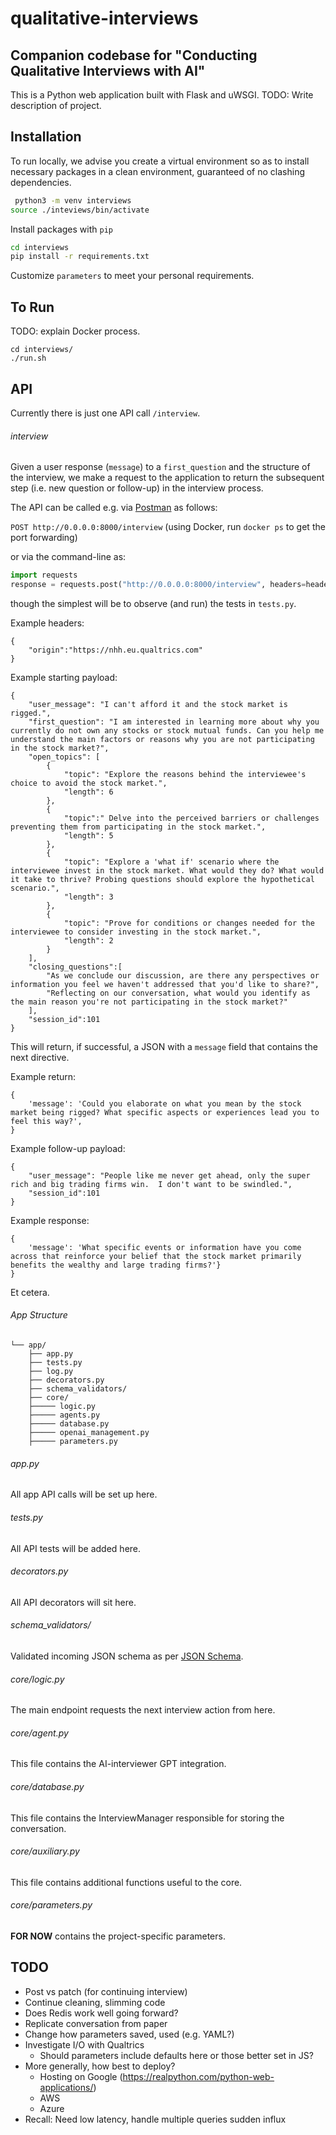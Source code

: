 # qualitative-interviews #

## Companion codebase for "Conducting Qualitative Interviews with AI"

This is a Python web application built with Flask and uWSGI. 
TODO: Write description of project.


## Installation

To run locally, we advise you create a virtual environment so as to install necessary packages in a clean environment, guaranteed of no clashing dependencies.

```bash
 python3 -m venv interviews
source ./inteviews/bin/activate
```

Install packages with `pip`

```bash
cd interviews
pip install -r requirements.txt
```

Customize `parameters` to meet your personal requirements.


## To Run ##

TODO: explain Docker process.

```
cd interviews/
./run.sh
```

## API ##
Currently there is just one API call `/interview`.


###### interview ######

Given a user response (`message`) to a `first_question` and the structure of the interview, we make a request to the application to return the subsequent step (i.e. new question or follow-up) in the interview process.

The API can be called e.g. via [Postman](https://www.postman.com/) as follows:

`POST http://0.0.0.0:8000/interview` (using Docker, run `docker ps` to get the port forwarding)

or via the command-line as:

```python
import requests
response = requests.post("http://0.0.0.0:8000/interview", headers=headers, json=payload)
```

though the simplest will be to observe (and run) the tests in `tests.py`.

Example headers:
```
{
    "origin":"https://nhh.eu.qualtrics.com"
}
```

Example starting payload:
```
{
    "user_message": "I can't afford it and the stock market is rigged.",
    "first_question": "I am interested in learning more about why you currently do not own any stocks or stock mutual funds. Can you help me understand the main factors or reasons why you are not participating in the stock market?",
    "open_topics": [
        {
            "topic": "Explore the reasons behind the interviewee's choice to avoid the stock market.",
            "length": 6
        },
        {
            "topic":" Delve into the perceived barriers or challenges preventing them from participating in the stock market.",
            "length": 5
        },
        {
            "topic": "Explore a 'what if' scenario where the interviewee invest in the stock market. What would they do? What would it take to thrive? Probing questions should explore the hypothetical scenario.",
            "length": 3
        },
        {
            "topic": "Prove for conditions or changes needed for the interviewee to consider investing in the stock market.",
            "length": 2
        }
    ],
    "closing_questions":[
        "As we conclude our discussion, are there any perspectives or information you feel we haven't addressed that you'd like to share?",
        "Reflecting on our conversation, what would you identify as the main reason you're not participating in the stock market?"
    ],
    "session_id":101
}
```

This will return, if successful, a JSON with a `message` field that contains the next directive.

Example return:
```
{
    'message': 'Could you elaborate on what you mean by the stock market being rigged? What specific aspects or experiences lead you to feel this way?', 
}
```

Example follow-up payload:

```
{
    "user_message": "People like me never get ahead, only the super rich and big trading firms win.  I don't want to be swindled.",
    "session_id":101
}
```

Example response:
```
{
    'message': 'What specific events or information have you come across that reinforce your belief that the stock market primarily benefits the wealthy and large trading firms?'}
}
```

Et cetera.


###### App Structure ######

```
└── app/
    ├── app.py
    ├── tests.py
    ├── log.py
    ├── decorators.py
    ├── schema_validators/
    ├── core/    
    ├───── logic.py
    ├───── agents.py
    ├───── database.py
    ├───── openai_management.py
    ├───── parameters.py
```


###### app.py ######

All app API calls will be set up here.

###### tests.py ######

All API tests will be added here.

###### decorators.py ######

All API decorators will sit here. 

###### schema_validators/ ######

Validated incoming JSON schema as per [JSON Schema](http://json-schema.org/documentation.html).

###### core/logic.py ######

The main endpoint requests the next interview action from here.

###### core/agent.py ######

This file contains the AI-interviewer GPT integration.

###### core/database.py ######

This file contains the InterviewManager responsible for storing the conversation.

###### core/auxiliary.py ######

This file contains additional functions useful to the core.

###### core/parameters.py ######

**FOR NOW** contains the project-specific parameters.


## TODO ##

- Post vs patch (for continuing interview)
- Continue cleaning, slimming code
- Does Redis work well going forward?
- Replicate conversation from paper
- Change how parameters saved, used (e.g. YAML?)
- Investigate I/O with Qualtrics
    - Should parameters include defaults here or those better set in JS?
- More generally, how best to deploy?
    - Hosting on Google (https://realpython.com/python-web-applications/)
    - AWS
    - Azure
- Recall: Need low latency, handle multiple queries sudden influx
